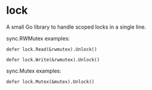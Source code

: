# lock

A small Go library to handle scoped locks in a single line.

sync.RWMutex examples:

```defer lock.Read(&rwmutex).Unlock()```

```defer lock.Write(&rwmutex).Unlock()```

sync.Mutex examples:

```defer lock.Mutex(&mutex).Unlock()```
